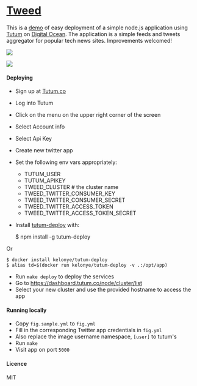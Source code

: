 [Tweed](http://tweedapp.io)
===

This is a [demo](http://tweedapp.io) of easy deployment of a simple node.js application using [Tutum](http://tutum.co) on [Digital Ocean](http://digitalocean.com). The application is a simple feeds and tweets aggregator for popular tech news sites. Improvements welcomed!

![](https://dl.dropbox.com/u/30162278/tweed.png)

![](https://dl.dropbox.com/u/30162278/tweed-drawer.png)

#### Deploying

- Sign up at [Tutum.co](http://tutum.co)
- Log into Tutum
- Click on the menu on the upper right corner of the screen
- Select Account info
- Select Api Key
- Create new twitter app
- Set the following env vars appropriately:
  - TUTUM_USER
  - TUTUM_APIKEY
  - TWEED_CLUSTER # the cluster name
  - TWEED_TWITTER_CONSUMER_KEY
  - TWEED_TWITTER_CONSUMER_SECRET
  - TWEED_TWITTER_ACCESS_TOKEN
  - TWEED_TWITTER_ACCESS_TOKEN_SECRET
- Install [tutum-deploy](https://github.com/kelonye/node-tutum-deploy) with:
    
    $ npm install -g tutum-deploy

Or

    $ docker install kelonye/tutum-deploy
    $ alias td=$(docker run kelonye/tutum-deploy -v .:/opt/app)

- Run `make deploy` to deploy the services
- Go to https://dashboard.tutum.co/node/cluster/list
- Select your new cluster and use the provided hostname to access the app

#### Running locally

- Copy `fig.sample.yml` to `fig.yml`
- Fill in the corresponding Twitter app credentials in `fig.yml`
- Also replace the image username namespace, `[user]` to tutum's
- Run `make`
- Visit app on port `5000`

#### Licence

  MIT
